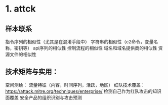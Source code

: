 # 1. attck

## 样本联系
指令序列的相似性（尤其是在混淆手段中）
字符串的相似性（c2命令，变量名称，密钥等）
api序列的相似性
控制流程的相似性
域名和域名提供商的相似性
资源文件的相似性

## 技术矩阵与实用：
空间测绘：
	流量特征（内容，时间序列，活跃，地区）
红队技术覆盖：
	https://attack.mitre.org/techniques/enterprise/
	检测自己作为红队攻击的知识面覆盖
安全产品的组织识别与攻击预测
